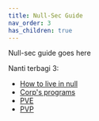 ```yaml
---
title: Null-Sec Guide
nav_order: 3
has_children: true
---
```


Null-sec guide goes here

Nanti terbagi 3:
- [How to live in null](howtoliveinnull/liveinnull.html)
- [Corp's programs](corpsprogram/corpsprogram.html)
- [PVE](pve/pve.html)
- [PVP](pvp/pvp.html)
